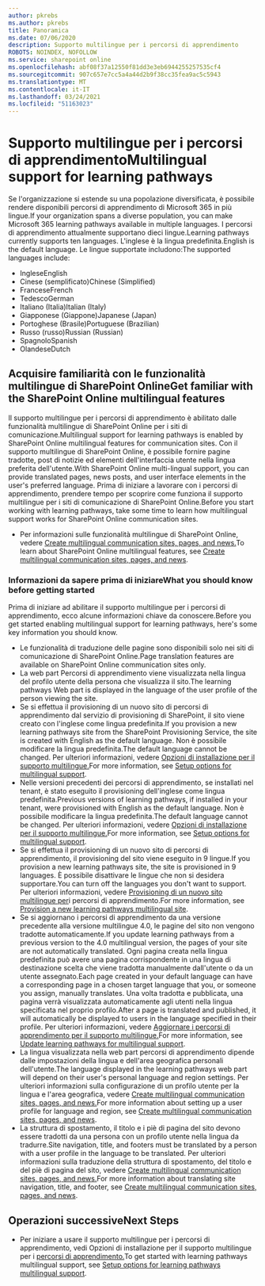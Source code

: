 ```yaml
---
author: pkrebs
ms.author: pkrebs
title: Panoramica
ms.date: 07/06/2020
description: Supporto multilingue per i percorsi di apprendimento
ROBOTS: NOINDEX, NOFOLLOW
ms.service: sharepoint online
ms.openlocfilehash: abf08f37a12550f81dd3e3eb6944255257535cf4
ms.sourcegitcommit: 907c657e7cc5a4a44d2b9f38cc35fea9ac5c5943
ms.translationtype: MT
ms.contentlocale: it-IT
ms.lasthandoff: 03/24/2021
ms.locfileid: "51163023"
---
```

# <a name="multilingual-support-for-learning-pathways"></a><span data-ttu-id="73054-103">Supporto multilingue per i percorsi di apprendimento</span><span class="sxs-lookup"><span data-stu-id="73054-103">Multilingual support for learning pathways</span></span>

<span data-ttu-id="73054-104">Se l'organizzazione si estende su una popolazione diversificata, è possibile rendere disponibili percorsi di apprendimento di Microsoft 365 in più lingue.</span><span class="sxs-lookup"><span data-stu-id="73054-104">If your organization spans a diverse population, you can make Microsoft 365 learning pathways available in multiple languages.</span></span> <span data-ttu-id="73054-105">I percorsi di apprendimento attualmente supportano dieci lingue.</span><span class="sxs-lookup"><span data-stu-id="73054-105">Learning pathways currently supports ten languages.</span></span> <span data-ttu-id="73054-106">L'inglese è la lingua predefinita.</span><span class="sxs-lookup"><span data-stu-id="73054-106">English is the default language.</span></span> <span data-ttu-id="73054-107">Le lingue supportate includono:</span><span class="sxs-lookup"><span data-stu-id="73054-107">The supported languages include:</span></span>   

- <span data-ttu-id="73054-108">Inglese</span><span class="sxs-lookup"><span data-stu-id="73054-108">English</span></span>    
- <span data-ttu-id="73054-109">Cinese (semplificato)</span><span class="sxs-lookup"><span data-stu-id="73054-109">Chinese (Simplified)</span></span>
- <span data-ttu-id="73054-110">Francese</span><span class="sxs-lookup"><span data-stu-id="73054-110">French</span></span>
- <span data-ttu-id="73054-111">Tedesco</span><span class="sxs-lookup"><span data-stu-id="73054-111">German</span></span>
- <span data-ttu-id="73054-112">Italiano (Italia)</span><span class="sxs-lookup"><span data-stu-id="73054-112">Italian (Italy)</span></span>
- <span data-ttu-id="73054-113">Giapponese (Giappone)</span><span class="sxs-lookup"><span data-stu-id="73054-113">Japanese (Japan)</span></span>
- <span data-ttu-id="73054-114">Portoghese (Brasile)</span><span class="sxs-lookup"><span data-stu-id="73054-114">Portuguese (Brazilian)</span></span>
- <span data-ttu-id="73054-115">Russo (russo)</span><span class="sxs-lookup"><span data-stu-id="73054-115">Russian (Russian)</span></span>
- <span data-ttu-id="73054-116">Spagnolo</span><span class="sxs-lookup"><span data-stu-id="73054-116">Spanish</span></span>
- <span data-ttu-id="73054-117">Olandese</span><span class="sxs-lookup"><span data-stu-id="73054-117">Dutch</span></span>

## <a name="get-familiar-with-the-sharepoint-online-multilingual-features"></a><span data-ttu-id="73054-118">Acquisire familiarità con le funzionalità multilingue di SharePoint Online</span><span class="sxs-lookup"><span data-stu-id="73054-118">Get familiar with the SharePoint Online multilingual features</span></span>
<span data-ttu-id="73054-119">Il supporto multilingue per i percorsi di apprendimento è abilitato dalle funzionalità multilingue di SharePoint Online per i siti di comunicazione.</span><span class="sxs-lookup"><span data-stu-id="73054-119">Multilingual support for learning pathways is enabled by SharePoint Online multilingual features for communication sites.</span></span>
<span data-ttu-id="73054-120">Con il supporto multilingue di SharePoint Online, è possibile fornire pagine tradotte, post di notizie ed elementi dell'interfaccia utente nella lingua preferita dell'utente.</span><span class="sxs-lookup"><span data-stu-id="73054-120">With SharePoint Online multi-lingual support, you can provide translated pages, news posts, and user interface elements in the user's preferred language.</span></span> <span data-ttu-id="73054-121">Prima di iniziare a lavorare con i percorsi di apprendimento, prendere tempo per scoprire come funziona il supporto multilingue per i siti di comunicazione di SharePoint Online.</span><span class="sxs-lookup"><span data-stu-id="73054-121">Before you start working with learning pathways, take some time to learn how multilingual support works for SharePoint Online communication sites.</span></span> 
- <span data-ttu-id="73054-122">Per informazioni sulle funzionalità multilingue di SharePoint Online, vedere [Create multilingual communication sites, pages, and news.](https://support.office.com/article/2bb7d610-5453-41c6-a0e8-6f40b3ed750c)</span><span class="sxs-lookup"><span data-stu-id="73054-122">To learn about SharePoint Online multilingual features, see [Create multilingual communication sites, pages, and news](https://support.office.com/article/2bb7d610-5453-41c6-a0e8-6f40b3ed750c).</span></span> 

### <a name="what-you-should-know-before-getting-started"></a><span data-ttu-id="73054-123">Informazioni da sapere prima di iniziare</span><span class="sxs-lookup"><span data-stu-id="73054-123">What you should know before getting started</span></span> 
<span data-ttu-id="73054-124">Prima di iniziare ad abilitare il supporto multilingue per i percorsi di apprendimento, ecco alcune informazioni chiave da conoscere.</span><span class="sxs-lookup"><span data-stu-id="73054-124">Before you get started enabling multilingual support for learning pathways, here's some key information you should know.</span></span> 

- <span data-ttu-id="73054-125">Le funzionalità di traduzione delle pagine sono disponibili solo nei siti di comunicazione di SharePoint Online.</span><span class="sxs-lookup"><span data-stu-id="73054-125">Page translation features are available on SharePoint Online communication sites only.</span></span>
- <span data-ttu-id="73054-126">La web part Percorsi di apprendimento viene visualizzata nella lingua del profilo utente della persona che visualizza il sito.</span><span class="sxs-lookup"><span data-stu-id="73054-126">The learning pathways Web part is displayed in the language of the user profile of the person viewing the site.</span></span>   
- <span data-ttu-id="73054-127">Se si effettua il provisioning di un nuovo sito di percorsi di apprendimento dal servizio di provisioning di SharePoint, il sito viene creato con l'inglese come lingua predefinita.</span><span class="sxs-lookup"><span data-stu-id="73054-127">If you provision a new learning pathways site from the SharePoint Provisioning Service, the site is created with English as the default language.</span></span> <span data-ttu-id="73054-128">Non è possibile modificare la lingua predefinita.</span><span class="sxs-lookup"><span data-stu-id="73054-128">The default language cannot be changed.</span></span> <span data-ttu-id="73054-129">Per ulteriori informazioni, vedere [Opzioni di installazione per il supporto multilingue.](./custom_setupoptions_ml.md)</span><span class="sxs-lookup"><span data-stu-id="73054-129">For more information, see [Setup options for multilingual support](./custom_setupoptions_ml.md).</span></span>
- <span data-ttu-id="73054-130">Nelle versioni precedenti dei percorsi di apprendimento, se installati nel tenant, è stato eseguito il provisioning dell'inglese come lingua predefinita.</span><span class="sxs-lookup"><span data-stu-id="73054-130">Previous versions of learning pathways, if installed in your tenant, were provisioned with English as the default language.</span></span> <span data-ttu-id="73054-131">Non è possibile modificare la lingua predefinita.</span><span class="sxs-lookup"><span data-stu-id="73054-131">The default language cannot be changed.</span></span> <span data-ttu-id="73054-132">Per ulteriori informazioni, vedere [Opzioni di installazione per il supporto multilingue.](./custom_setupoptions_ml.md)</span><span class="sxs-lookup"><span data-stu-id="73054-132">For more information, see [Setup options for multilingual support](./custom_setupoptions_ml.md).</span></span>
- <span data-ttu-id="73054-133">Se si effettua il provisioning di un nuovo sito di percorsi di apprendimento, il provisioning del sito viene eseguito in 9 lingue.</span><span class="sxs-lookup"><span data-stu-id="73054-133">If you provision a new learning pathways site, the site is provisioned in 9 languages.</span></span> <span data-ttu-id="73054-134">È possibile disattivare le lingue che non si desidera supportare.</span><span class="sxs-lookup"><span data-stu-id="73054-134">You can turn off the languages you don't want to support.</span></span> <span data-ttu-id="73054-135">Per ulteriori informazioni, vedere [Provisioning di un nuovo sito multilingue per](./custom_provision_ml.md)i percorsi di apprendimento.</span><span class="sxs-lookup"><span data-stu-id="73054-135">For more information, see [Provision a new learning pathways multilingual site](./custom_provision_ml.md).</span></span>  
- <span data-ttu-id="73054-136">Se si aggiornano i percorsi di apprendimento da una versione precedente alla versione multilingue 4.0, le pagine del sito non vengono tradotte automaticamente.</span><span class="sxs-lookup"><span data-stu-id="73054-136">If you update learning pathways from a previous version to the 4.0 multilingual version, the pages of your site are not automatically translated.</span></span> <span data-ttu-id="73054-137">Ogni pagina creata nella lingua predefinita può avere una pagina corrispondente in una lingua di destinazione scelta che viene tradotta manualmente dall'utente o da un utente assegnato.</span><span class="sxs-lookup"><span data-stu-id="73054-137">Each page created in your default language can have a corresponding page in a chosen target language that you, or someone you assign, manually translates.</span></span> <span data-ttu-id="73054-138">Una volta tradotta e pubblicata, una pagina verrà visualizzata automaticamente agli utenti nella lingua specificata nel proprio profilo.</span><span class="sxs-lookup"><span data-stu-id="73054-138">After a page is translated and published, it will automatically be displayed to users in the language specified in their profile.</span></span> <span data-ttu-id="73054-139">Per ulteriori informazioni, vedere [Aggiornare i percorsi di apprendimento per il supporto multilingue.](./custom_update_ml.md)</span><span class="sxs-lookup"><span data-stu-id="73054-139">For more information, see [Update learning pathways for multilingual support](./custom_update_ml.md).</span></span> 
- <span data-ttu-id="73054-140">La lingua visualizzata nella web part percorsi di apprendimento dipende dalle impostazioni della lingua e dell'area geografica personali dell'utente.</span><span class="sxs-lookup"><span data-stu-id="73054-140">The language displayed in the learning pathways web part will depend on their user's personal language and region settings.</span></span> <span data-ttu-id="73054-141">Per ulteriori informazioni sulla configurazione di un profilo utente per la lingua e l'area geografica, vedere [Create multilingual communication sites, pages, and news.](https://support.office.com/article/2bb7d610-5453-41c6-a0e8-6f40b3ed750c)</span><span class="sxs-lookup"><span data-stu-id="73054-141">For more information about setting up a user profile for language and region, see [Create multilingual communication sites, pages, and news](https://support.office.com/article/2bb7d610-5453-41c6-a0e8-6f40b3ed750c).</span></span> 
- <span data-ttu-id="73054-142">La struttura di spostamento, il titolo e i piè di pagina del sito devono essere tradotti da una persona con un profilo utente nella lingua da tradurre.</span><span class="sxs-lookup"><span data-stu-id="73054-142">Site navigation, title, and footers must be translated by a person with a user profile in the language to be translated.</span></span> <span data-ttu-id="73054-143">Per ulteriori informazioni sulla traduzione della struttura di spostamento, del titolo e del piè di pagina del sito, vedere [Create multilingual communication sites, pages, and news.](https://support.office.com/article/2bb7d610-5453-41c6-a0e8-6f40b3ed750c)</span><span class="sxs-lookup"><span data-stu-id="73054-143">For more information about translating site navigation, title, and footer, see [Create multilingual communication sites, pages, and news](https://support.office.com/article/2bb7d610-5453-41c6-a0e8-6f40b3ed750c).</span></span>

## <a name="next-steps"></a><span data-ttu-id="73054-144">Operazioni successive</span><span class="sxs-lookup"><span data-stu-id="73054-144">Next Steps</span></span>
- <span data-ttu-id="73054-145">Per iniziare a usare il supporto multilingue per i percorsi di apprendimento, vedi Opzioni di installazione per il supporto multilingue per i [percorsi di apprendimento.](./custom_setupoptions_ml.md)</span><span class="sxs-lookup"><span data-stu-id="73054-145">To get started with learning pathways multilingual support, see [Setup options for learning pathways multilingual support](./custom_setupoptions_ml.md).</span></span>